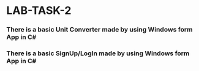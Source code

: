 # LAB-TASK-2

<h3>There is a basic Unit Converter made by using Windows form App in C#</h3>
<h3>There is a basic SignUp/LogIn  made by using Windows form App in C#</h3>
